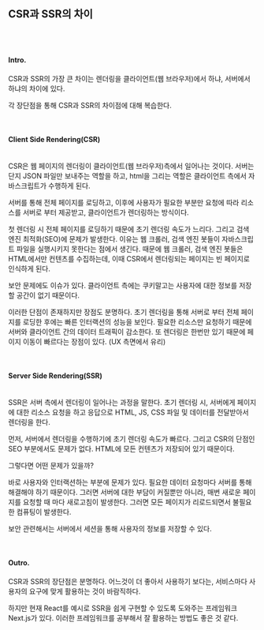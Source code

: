 ## CSR과 SSR의 차이

<br />
<br />

#### Intro.

CSR과 SSR의 가장 큰 차이는 렌더링을 클라이언트(웹 브라우저)에서 하냐, 서버에서 하냐의 차이에 있다.

각 장단점을 통해 CSR과 SSR의 차이점에 대해 복습한다.

<br />

#### Client Side Rendering(CSR)

<br />
CSR은 웹 페이지의 렌더링이 클라이언트(웹 브라우저)측에서 일어나는 것이다. 서버는 단지 JSON 파일만 보내주는 역할을 하고, html을 그리는 역할은 클라이언트 측에서 자바스크립트가 수행하게 된다.

서버를 통해 전체 페이지를 로딩하고, 이후에 사용자가 필요한 부분만 요청에 따라 리소스를 서버로 부터 제공받고, 클라이언트가 렌더링하는 방식이다.

첫 렌더링 시 전체 페이지를 로딩하기 때문에 초기 렌더링 속도가 느리다. 그리고 검색 엔진 최적화(SEO)에 문제가 발생한다. 이유는 웹 크롤러, 검색 엔진 봇들이 자바스크립트 파일을 실행시키지 못한다는 점에서 생긴다. 때문에 웹 크롤러, 검색 엔진 봇들은 HTML에서만 컨텐츠를 수집하는데, 이때 CSR에서 렌더링되는 페이지는 빈 페이지로 인식하게 된다.

보안 문제에도 이슈가 있다. 클라이언트 측에는 쿠키말고는 사용자에 대한 정보를 저장할 공간이 없기 때문이다.

이러한 단점이 존재하지만 장점도 분명하다. 초기 렌더링을 통해 서버로 부터 전체 페이지를 로딩한 후에는 빠른 인터랙션의 성능을 보인다. 필요한 리소스만 요청하기 때문에 서버와 클라이언트 간의 데이터 트래픽이 감소한다. 또 렌더링은 한번만 있기 때문에 페이지 이동이 빠르다는 장점이 있다. (UX 측면에서 유리)

<br />

#### Server Side Rendering(SSR)

<br />
SSR은 서버 측에서 렌더링이 일어나는 과정을 말한다. 초기 렌더링 시, 서버에게 페이지에 대한 리소스 요청을 하고 응답으로 HTML, JS, CSS 파일 및 데이터를 전달받아서 렌더링을 한다.

먼저, 서버에서 렌더링을 수행하기에 초기 렌더링 속도가 빠르다. 그리고 CSR의 단점인 SEO 부분에서도 문제가 없다. HTML에 모든 컨텐츠가 저장되어 있기 때문이다.

그렇다면 어떤 문제가 있을까?

바로 사용자와 인터랙션하는 부분에 문제가 있다. 필요한 데이터 요청마다 서버를 통해 해결해야 하기 때문이다. 그러면 서버에 대한 부담이 커질뿐만 아니라, 매번 새로운 페이지를 요청할 때 마다 새로고침이 발생한다. 그러면 모든 페이지가 리로드되면서 불필요한 컴퓨팅이 발생한다.

보안 관련해서는 서버에서 세션을 통해 사용자의 정보를 저장할 수 있다.

<br />

#### Outro.

CSR과 SSR의 장단점은 분명하다. 어느것이 더 좋아서 사용하기 보다는, 서비스마다 사용자의 요구에 맞게 활용하는 것이 바람직하다.

하지만 현재 React를 예시로 SSR을 쉽게 구현할 수 있도록 도와주는 프레임워크 Next.js가 있다. 이러한 프레임워크를 공부해서 잘 활용하는 방법도 좋은 것 같다.